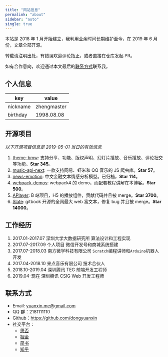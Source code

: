 ```yaml
---
title: "网站信息"
permalink: "about"
sidebar: "auto"
single: true
---
```


本站是 2018 年 1 月开始建立，我利用业余时间长期维护至今，在 2019 年 6 月份，文章全部开源。

转载请注明出处，有错误欢迎评论指正，或者直接在仓库发起 PR。

如有合作意向，欢迎通过本文最后的[联系方式](#联系方式)联系我。

## 个人信息

| key      | value                                                     |
| -------- | --------------------------------------------------------- |
| nickname | zhengmaster                                                     |
| birthday | 1998.08.08                                                |

## 开源项目

_以下开源项目信息是 2019-05-01 当日的有效信息_

1. [theme-bmw](https://github.com/dongyuanxin/theme-bmw): 支持分享、功能、版权声明、幻灯片播放、音乐播放、评论社交等功能。**Star 345**。
2. [music-api-next](https://github.com/dongyuanxin/music-api-next): 一款支持网易、虾米和 QQ 音乐的 JS 爬虫库。**Star 57**。
3. [news-emotion](https://github.com/dongyuanxin/news-emotion): 中文金融文本情感分析模型。已归档，**Star 114**。
4. [webpack-demos](https://github.com/dongyuanxin/webpack-demos): webpack4 的 demo，而配套教程讲解在本博客。**Star 500**。
5. [APlayer](https://github.com/MoePlayer/APlayer): B 站项目，H5 的播放组件，贡献代码并且被 merge。**Star 3700**。
6. [Slate](https://github.com/ianstormtaylor/slate): gitbook 开源的全网最大 web 富文本，修复 bug 并且被 merge。**Star 14000**。

## 工作经历

1. 2017.01-2017.07 深圳大学大数据研究所 算法设计和工程实现
2. 2017.07-2017.09 个人项目 微信开发号和商城系统搭建
3. 2017.07-2018.03 南方微学科技有限公司 `Scratch`编程讲师和`Arduino`机器人开发
4. 2017.04-2018.10 来点音乐有限公司 技术合伙人
5. 2018.10-2019.04 深圳腾讯 TEG 前端开发工程师
6. 2019.04-现在 深圳腾讯 CSIG Web 开发工程师

## 联系方式

- Email: yuanxin.me@gmail.com
- QQ 群：2181111110
- Github：https://github.com/dongyuanxin
- 社交平台：
  - [思否](https://segmentfault.com/u/godbmw)
  - [掘金](https://juejin.im/user/5b91fcf06fb9a05d3c7fd4a5)
  - [简书](https://www.jianshu.com/u/d1570f4a618a)
  - [知乎](https://www.zhihu.com/people/godbmw)

